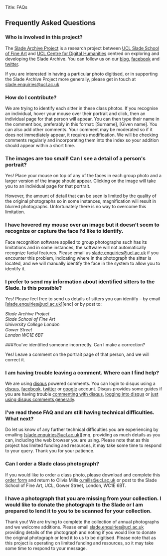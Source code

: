 Title: FAQs

## Frequently Asked Questions ##

### Who is involved in this project?

The [Slade Archive Project][blog] is a research project between [UCL Slade School of Fine Art][slade] and [UCL Centre for Digital Humanities][ucldh] centred on exploring and developing the Slade Archive. You can follow us on our [blog], [facebook][slade_facebook] and [twitter][slade_twitter]. 

If you are interested in having a particular photo digitised, or in supporting the Slade Archive Project more generally, please get in touch at [slade.enquiries@ucl.ac.uk][enq]


### How do I contribute?

We are trying to identify each sitter in these class photos. If you recognise an individual, hover your mouse over their portrait and click, then an individual page for that person will appear. You can then type their name in the comment box, preferably in this format: [Surname], [Given name]. You can also add other comments. Your comment may be moderated so if it does not immediately appear, it requires modification. We will be checking comments regularly and incorporating them into the index so your addition should appear within a short time.


### The images are too small! Can I see a detail of a person's portrait?

Yes! Place your mouse on top of any of the faces in each group photo and a larger version of the image should appear. Clicking on the image will take you to an individual page for that portrait.

However, the amount of detail that can be seen is limited by the quality of the original photographs so in some instances, magnification will result in blurred photographs. Unfortunately there is no way to overcome this limitation. 


### I have hovered my mouse over an image but it doesn’t seem to recognize or capture the face I’d like to identify.

Face recognition software applied to group photographs such has its limitations and in some instances, the software will not automatically recognize facial features. Please email us [slade.enquiries@ucl.ac.uk][enq] if you encounter this problem, indicating where in the photograph the sitter is located, and we will manually identify the face in the system to allow you to identify it.


### I prefer to send my information about identified sitters to the Slade. Is this possible? 

Yes! Please feel free to send us details of sitters you can identify – by email [slade.enquiries@ucl.ac.uk][enc] or by post to: 

<address>
Slade Archive Project<br>
Slade School of Fine Art<br>
University College London<br>
Gower Street<br>
London WC1E 6BT
</address>


###You've identified someone incorrectly. Can I make a correction?

Yes! Leave a comment on the portrait page of that person, and we will correct it.


### I am having trouble leaving a comment. Where can I find help?

We are using [disqus] powered comments. You can login to disqus using a [disqus], [facebook], [twitter] or [google] account. Disqus provides some guides if you are having trouble [commenting with disqus][commenting], [logging into disqus][logging_in] or [just using disqus comments generally][disqus_help]. 


### I’ve read these FAQ and am still having technical difficulties. What next?

Do let us know of any further technical difficulties you are experiencing by emailing [slade.enquiries@ucl.ac.uk][enq, providing as much details as you can, including the web browser you are using. Please note that as this project has limited funding and resources, it may take some time to respond to your query. Thank you for your patience.


### Can I order a Slade class photograph?

If you would like to order a class photo, please download and complete this [order form][ord_form] and return to Olivia Mills [o.mills@ucl.ac.uk][ord] or post to the Slade School of Fine Art, UCL, Gower Street, London, WC1E 6BT.


### I have a photograph that you are missing from your collection. I would like to donate the photograph to the Slade or I am prepared to lend it to you to be scanned for your collection.

Thank you! We are trying to complete the collection of annual photographs and we welcome additions. Please email [slade.enquiries@ucl.ac.uk][enq] providing details of the photograph and noting if you would like to donate the original photograph or lend it to us to be digitised. Please note that as this project is operating on limited funding and resources, so it may take some time to respond to your message. 



[ucldh]: http://www.ucl.ac.uk/dh
[slade]: http://www.ucl.ac.uk/slade
[enq]: mailto:slade.enquiries@ucl.ac.uk?subject=[SLADE+Archive] "slade.enquiries@ucl.ac.uk"
[ord]: mailto:o.mills@ucl.ac.uk?subject=[SLADE+Archive] "o.mills@ucl.ac.uk"
[ord_form]:  http://www.ucl.ac.uk/slade/sladearchive/slade-archive/slade-archive-orderform
[blog]: http://blogs.ucl.ac.uk/slade-archive-project
[slade_facebook]: https://www.facebook.com/SladeArchiveProject
[slade_twitter]: https://twitter.com/sladearchive
[disqus]: http://disqus.com/
[facebook]: https://facebook.com
[twitter]: https://twitter.com
[google]: https://google.com
[commenting]: http://help.disqus.com/customer/portal/articles/926014-how-to-post-a-comment
[logging_in]: http://help.disqus.com/customer/portal/articles/466230
[disqus_help]: http://help.disqus.com/customer/portal/topics/215154/articles
